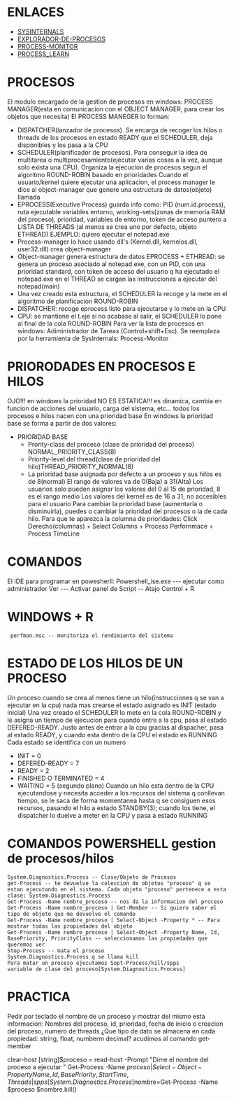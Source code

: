 # ENLACES
- [SYSINTERNALS](https://learn.microsoft.com/es-es/sysinternals/)
- [EXPLORADOR-DE-PROCESOS](https://learn.microsoft.com/es-es/sysinternals/downloads/process-explorer)
- [PROCESS-MONITOR](https://learn.microsoft.com/es-es/sysinternals/downloads/procmon)
- [PROCESS_LEARN](https://learn.microsoft.com/en-us/windows/win32/procthread/scheduling-priorities)
  
# PROCESOS
El modulo encargado de la gestion de procesos en windows: PROCESS MANAGER(esta en comunicacion con el OBJECT MANAGER, para crear los objetos que necesita)
El PROCESS MANEGER lo forman:
- DISPATCHER(lanzador de procesos). Se encarga de recoger los hilos o threads de los procesos en estado READY que el SCHEDULER, deja disponibles y los pasa a la CPU
- SCHEDULER(planificador de procesos). Para conseguir la idea de multitarea o multiprocesamiento(ejecutar varias cosas a la vez, aunque solo exista una CPU). Organiza la ejecucion de procesos segun el algoritmo ROUND-ROBIN basado en prioridades
Cuando el usuario/kernel quiere ejecutar una aplicacion, el process manager le dice al object-manager que genere una estructura de datos(objeto) llamada
- EPROCESS(Executive Process) guarda info como: PID (num.id.process), ruta ejecutable variables entorno, working-sets(zonas de memoria RAM del proceso), prioridad, variables de entorno, token de acceso puntero a LISTA DE THREADS (al menos se crea uno por defecto, objeto ETHREAD)
EJEMPLO: quiero ejecutar el notepad.exe
- Process-manager lo hace usando dll's (Kernel.dll, kernelos.dll, user32.dll) crea object-manager
- Object-manager genera estructura de datos EPROCESS + ETHREAD: se genera un proceso asociado al notepad.exe, con un PID, con una prioridad standard, con token de acceso del usuario q ha ejecutado el notepad.exe en el THREAD se cargan las instrucciones a ejecutar del notepad(main)
- Una vez creado esta estructura, el SCHEDULER la recoge y la mete en el algoritmo de planificacion ROUND-ROBIN 
- DISPATCHER: recoge eprocess listo para ejecutarse y lo mete en la CPU
- CPU: se mantiene el t.eje si no acabase al salir, el SCHEDULER lo pone al final de la cola ROUND-ROBIN
Para ver la lista de procesos en windows: Adiministrador de Tareas (Control+shift+Esc). Se reemplaza por la herramienta de SysInternals: Process-Monitor

# PRIORODADES EN PROCESOS E HILOS
OJO!!! en windows la prioridad NO ES ESTATICA!!!  es dinamica, cambia en funcion de acciones del usuario, carga del sistema, etc... todos los procesos e hilos nacen con una prioridad base
En windows la prioridad base se forma a partir de dos valores:
- PRIORIDAD BASE
  - Prority-class del proceso (clase de prioridad del proceso) NORMAL_PRIORITY_CLASS(8)
  - Priority-level del thread(clase de prioridad del hilo)THREAD_PRIORITY_NORMAL(8)
  - La prioridad base asignada por defecto a un proceso y sus hilos es de 8(normal)
El rango de valores va de 0(Baja) a 31(Alta)
Los usuarios solo pueden asignar los valores del 0 al 15 de prioridad, 8 es el rango medio
Los valores del kernel es de 16 a 31, no accesibles para el usuario
Para cambiar la prioridad base (aumentarla o disminuirla), puedes o cambiar la prioridad del procesos o la de cada hilo.
Para que te aparezca la columna de prioridades: Click Derecho(columnas) + Select Columns + Process Perfornmace + Process TimeLine

# COMANDOS
 El IDE para programar en powesherll: Powershell_ise.exe --- ejecutar como administrador
 Ver --- Activar panel de Script -- Atajo Control + R


 # WINDOWS + R
     perfmon.msc -- monitoriza el rendimiento del sistema


# ESTADO DE LOS HILOS DE UN PROCESO
Un proceso cuando se crea al menos tiene un hilo(instrucciones q se van a ejecutar en la cpu) nada mas crearse el estado asignado es INIT (estado inicial)
Una vez creado el SCHEDULER lo mete en la cola ROUND-ROBIN y le asigna un tiempo de ejecucion para cuando entre a la cpu, pasa al estado DEFERED-READY. Justo antes de entrar a la cpu gracias al dispacher, pasa al estado READY, y cuando esta dentro de la CPU el estado es RUNNING
Cada estado se identifica con un numero
- INIT = 0
- DEFERED-READY = 7
- READY = 2
- FINISHED O TERMINATED = 4
- WAITING = 5 (segundo plano)
Cuando un hilo esta dentro de la CPU ejecutandose y necesita acceder a los recursos del sistema q conllevan tiempo, se le saca de forma momentanea hasta q se consiguen esos recursos, pasando el hilo a estado
STANDBY(3); cuando los tiene, el dispatcher lo duelve a meter en la CPU y pasa a estado RUNNING

# COMANDOS POWERSHELL gestion de procesos/hilos
    System.Diagnostics.Process -- Clase/Objeto de Procesos
    get-Process -- te devuelve la coleccion de objetos "proceso" q se estan ejecutando en el sistema. Cada objeto "proceso" pertenece a esta clase: System.Diagnostics.Process
    Get-Process -Name nombre_proceso -- nos da la informacion del proceso
    Get-Process -Name nombre_proceso | Get-Member -- Si quiero saber el tipo de objeto que me devuelve el comando
    Get-Process -Name nombre_proceso | Select-Object -Property * -- Para mostrar todas las propiedades del objeto
    Get-Process -Name nombre_proceso | Select-Object -Property Name, Id, BasePriority, PriorityClass -- seleccionamos las propiedades que queremos ver
    Stop-Process -- mata el proceso
    System.Diagnostics.Process q se llama kill
    Para matar un proceso ejecutamos Sopt-Process/kill/spps
    variable de clase del proceso[System.Diagnostics.Process]

# PRACTICA 
Pedir por teclado el nombre de un proceso y mostrar del mismo esta informacion:
Nombres del proceso, id, prioridad, fecha de inicio o creacion del proceso, numero de threads
¿Que tipo de dato se almacena en cada propiedad: string, float, numberm decimal? acudimos al comando get-member

clear-host
[string]$proceso = read-host -Prompt "Dime el nombre del proceso a ejecutar "
Get-Process -Name $proceso | Select-Object -Property Name, Id, BasePriority, StartTime, Threads | spps
[System.Diagnostics.Process]$nombre=Get-Process -Name $proceso
$nombre.kill()
